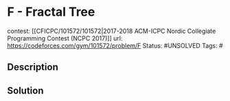 # F - Fractal Tree

contest: [[CFICPC/101572/101572|2017-2018 ACM-ICPC Nordic Collegiate Programming Contest (NCPC 2017)]]
url: https://codeforces.com/gym/101572/problem/F
Status: #UNSOLVED
Tags: #

## Description

## Solution

